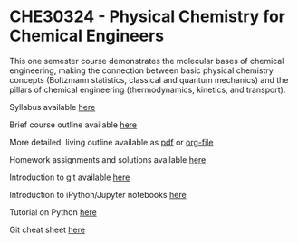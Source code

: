 # CHE30324 - Physical Chemistry for Chemical Engineers

This one semester course demonstrates the molecular bases of chemical engineering, making the connection between basic physical chemistry concepts (Boltzmann statistics, classical and quantum mechanics) and the pillars of chemical engineering (thermodynamics, kinetics, and transport). 

Syllabus available [here](./syllabus.org)

Brief course outline available [here](./lectures.org)

More detailed, living outline available as [pdf](./Outline/CHE30324-outline.pdf) or [org-file](./Outline/CHE30324-outline.org)

Homework assignments and solutions available [here](./homework.org)

Introduction to git available [here](http://rogerdudler.github.io/git-guide/)

Introduction to iPython/Jupyter notebooks [here](https://nbviewer.jupyter.org/github/jckantor/CBE30338/blob/master/notebooks/Getting%20Started%20with%20Python.ipynb)

Tutorial on Python [here](./Resources/Python+Tutorial-Template.ipynb)

Git cheat sheet [here](https://services.github.com/on-demand/downloads/github-git-cheat-sheet.pdf)

